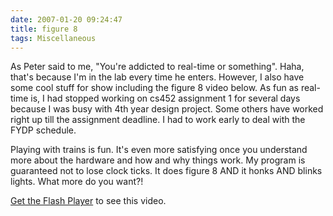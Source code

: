```yaml
---
date: 2007-01-20 09:24:47
title: figure 8
tags: Miscellaneous
---
```


As Peter said to me, "You're addicted to real-time or something". Haha, that's because I'm in the lab every time he enters. However, I also have some cool stuff for show including the figure 8 video below. As fun as real-time is, I had stopped working on cs452 assignment 1 for several days because I was busy with 4th year design project. Some others have worked right up till the assignment deadline. I had to work early to deal with the FYDP schedule.

Playing with trains is fun. It's even more satisfying once you understand more about the hardware and how and why things work. My program is guaranteed not to lose clock ticks. It does figure 8 AND it honks AND blinks lights. What more do you want?!


[Get the Flash Player](http://www.macromedia.com/go/getflashplayer) to see this video.



